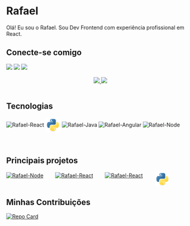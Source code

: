# Rafael

Olá! Eu sou o Rafael. Sou Dev Frontend com experiência profissional em React.

<div>
    <h2>Conecte-se comigo</h2>
   <a href="https://www.linkedin.com/in/rafaelrmaier/" target="_blank"><img src="https://img.shields.io/badge/-LinkedIn-%230077B5?style=for-the-badge&logo=linkedin&logoColor=white" target="_blank"></a> 
    <a href ="https://gitlab.com/rafael.rmaier"><img src="https://img.shields.io/badge/GitLab-%230077B5?style=for-the-badge&logo=gitlab&color=fff" target="_blank"></a>
    <a href ="https://github.com/RafaelMaier94"><img src="https://img.shields.io/badge/GitHub-gitlab?style=for-the-badge&logo=github&color=383636" target="_blank"></a>
</div>
<br>
<div align="center">
  <a href="https://github.com/RafaelMaier94">
  <img height="180em" src="https://github-readme-stats.vercel.app/api?username=RafaelMaier94&show_icons=true&theme=tokyonight&include_all_commits=true&count_private=true"/>
  <img height="180em" src="https://github-readme-stats.vercel.app/api/top-langs/?username=RafaelMaier94&layout=compact&langs_count=7&theme=tokyonight"/>
  </a>
</div>

<div style="display: inline_block"><br>
    <h2>Tecnologias</h2>
  <img align="center" alt="Rafael-React" height="40" width="40" src="https://upload.wikimedia.org/wikipedia/commons/thumb/4/47/React.svg/512px-React.svg.png?20230428153009">
  <img align="center" alt="Rafael-Python" height="40" width="40" src="https://raw.githubusercontent.com/devicons/devicon/master/icons/python/python-original.svg">
  <img align="center" alt="Rafael-Java" height="40" width="40" src="https://www.svgrepo.com/show/184143/java.svg">
  <img align="center" alt="Rafael-Angular" height="40" width="40" src="https://upload.wikimedia.org/wikipedia/commons/thumb/c/cf/Angular_full_color_logo.svg/512px-Angular_full_color_logo.svg.png?20160527092314">
    <img align="center" alt="Rafael-Node" height="40" width="80" src="https://upload.wikimedia.org/wikipedia/commons/thumb/d/d9/Node.js_logo.svg/590px-Node.js_logo.svg.png?20170401104355">
</div>
<br>

<div style="display: inline_block"><br>
    <h2>Principais projetos</h2>
    <div style="display: flex; gap: 32px">
        <a href="https://gitlab.com/rafael.rmaier/entrega-6">
            <img align="center" alt="Rafael-Node" height="40" width="80" src="https://upload.wikimedia.org/wikipedia/commons/thumb/d/d9/Node.js_logo.svg/590px-Node.js_logo.svg.png?20170401104355">
        </a>
        <a href="https://gitlab.com/rafael.rmaier/capstone-q2" >
            <img align="center" alt="Rafael-React" height="40" width="40" src="https://upload.wikimedia.org/wikipedia/commons/thumb/4/47/React.svg/512px-React.svg.png?20230428153009">
        </a>
        <a href="https://gitlab.com/rafael.rmaier/5a05-refatorando-kenzieshop">
            <img align="center" alt="Rafael-React" height="40" width="40" src="https://upload.wikimedia.org/wikipedia/commons/thumb/4/47/React.svg/512px-React.svg.png?20230428153009">
        </a>
        <a href="https://gitlab.com/rafael.rmaier/joins-em-flask-sqlalchemy-e-flask-shell">
            <img align="center" alt="Rafael-Python" height="40" width="40" src="https://raw.githubusercontent.com/devicons/devicon/master/icons/python/python-original.svg">
        </a>
    </div>

</div>

## Minhas Contribuições

[![Repo Card](https://github-readme-stats.vercel.app/api/pin/?username=RafaelMaier94&repo=dio-lab-open-source&bg_color=000&border_color=30A3DC&show_icons=true&icon_color=30A3DC&title_color=E94D5F&text_color=FFF)](thhps://github.com/RafaelMaier94/dio-lab-open-source)
